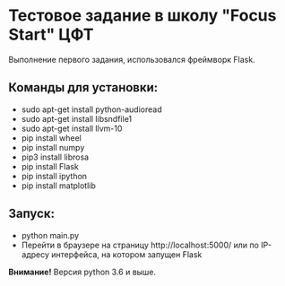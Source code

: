 Тестовое задание в школу "Focus Start" ЦФТ
=====================
Выполнение первого задания, использовался фреймворк Flask.

Команды для установки:
-----------------------------------
* sudo apt-get install python-audioread
* sudo apt-get install libsndfile1
* sudo apt-get install llvm-10
* pip install wheel
* pip install numpy
* pip3 install librosa
* pip install Flask
* pip install ipython
* pip install matplotlib

Запуск:
-----------------------------------
* python main.py
* Перейти в браузере на страницу http://localhost:5000/ 
или по IP-адресу интерфейса, на котором запущен Flask

**Внимание!** Версия python 3.6 и выше.